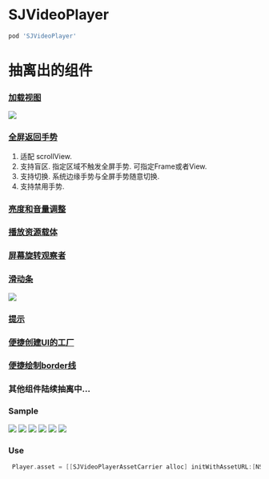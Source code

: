 # SJVideoPlayer
```ruby
pod 'SJVideoPlayer' 
```

# 抽离出的组件
### [加载视图](https://github.com/changsanjiang/SJLoadingView)
<img src="https://github.com/changsanjiang/SJVideoPlayer/blob/master/SJVideoPlayerProject/SJVideoPlayerProject/loading.gif" />

### [全屏返回手势](https://github.com/changsanjiang/SJVideoPlayerBackGR)<br/>
1. 适配 scrollView.
2. 支持盲区. 指定区域不触发全屏手势. 可指定Frame或者View.
3. 支持切换. 系统边缘手势与全屏手势随意切换.
4. 支持禁用手势.

### [亮度和音量调整](https://github.com/changsanjiang/SJVolBrigControl)

### [播放资源载体](https://github.com/changsanjiang/SJVideoPlayerAssetCarrier)

### [屏幕旋转观察者](https://github.com/changsanjiang/SJOrentationObserver)

### [滑动条](https://github.com/changsanjiang/SJSlider)
<img src="https://github.com/changsanjiang/SJVideoPlayer/blob/master/SJVideoPlayerProject/SJVideoPlayerProject/slider.gif" />

### [提示](https://github.com/changsanjiang/SJPrompt)

### [便捷创建UI的工厂](https://github.com/changsanjiang/SJUIFactory)

### [便捷绘制border线](https://github.com/changsanjiang/SJBorderLineView)

### 其他组件陆续抽离中...

### Sample

<img src="https://github.com/changsanjiang/SJVideoPlayer/blob/master/SJVideoPlayerProject/SJVideoPlayerProject/IMG_0472.PNG" />
<img src="https://github.com/changsanjiang/SJVideoPlayer/blob/master/SJVideoPlayerProject/SJVideoPlayerProject/IMG_0473.PNG" />
<img src="https://github.com/changsanjiang/SJVideoPlayer/blob/master/SJVideoPlayerProject/SJVideoPlayerProject/IMG_0478.PNG" />
<img src="https://github.com/changsanjiang/SJVideoPlayer/blob/master/SJVideoPlayerProject/SJVideoPlayerProject/IMG_0479.PNG" />
<img src="https://github.com/changsanjiang/SJVideoPlayer/blob/master/SJVideoPlayerProject/SJVideoPlayerProject/IMG_0480.PNG" />
<img src="https://github.com/changsanjiang/SJVideoPlayer/blob/master/SJVideoPlayerProject/SJVideoPlayerProject/IMG_0481.PNG" />


### Use
```Objective-C
 Player.asset = [[SJVideoPlayerAssetCarrier alloc] initWithAssetURL:[NSURL URLWithString:@"http://....."] beginTime:10];
```
